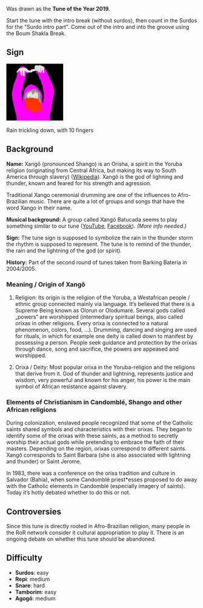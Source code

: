 Was drawn as the **Tune of the Year 2019**.

Start the tune with the intro break (without surdos), then count in the Surdos for the "Surdo intro part". Come out of
the intro and into the groove using the Boum Shakla Break.

## Sign

![Rain trickling down, with 10 fingers](/assets/images/signes/xango_tune.jpg "Xangô Tune Sign")

Rain trickling down, with 10 fingers

## Background

**Name:** Xangô (pronounced Shango) is an Orisha, a spirit in the Yoruba religion (originating from Central Africa, but making its way to South America through slavery) ([Wikipedia](https://en.wikipedia.org/wiki/Shango)). Xangô is the god of lighning and thunder, known and feared for his strength and agression.

Traditional Xango ceremonial drumming are one of the influences to Afro-Brazilian music. There are quite a lot of groups and songs that have the word Xango in their name.

**Musical background:** A group called Xangó Batucada seems to play something similar to our tune ([YouTube](https://www.youtube.com/watch?v=KU_GkAxMCWU), [Facebook](https://www.facebook.com/xangosambareggae)). *(More info needed.)*

**Sign:** The tune sign is supposed to symbolize the rain in the thunder storm the rhythm is supposed to represent. The tune is to remind of the thunder, the rain and the lightning of the god (or spirit).

**History:** Part of the second round of tunes taken from Barking Bateria in 2004/2005.

### Meaning / Origin of Xangô

1. Religion: Its origin is the religion of the Yoruba, a Westafrican people / ethnic group connected mainly via language. It‘s believed that there is a Supreme Being known as Olorun or Olodumaré. Several gods called „powers“ are worshipped (intermediary spiritual beings, also called orixas in other religions. Every orixa is connected to a natural phenomenon, colors, food, …). Drumming, dancing and singing are used for rituals, in which for example one deity is called down to manifest by possessing a person. People seek guidance and protection by the orixas through dance, song and sacrifice, the powers are appeased and worshipped.

2. Orixa / Deity: Most popular orixa in the Yoruba-religion and the religions that derive from it. God of thunder and lightning, represents justice and wisdom, very powerful and known for his anger, his power is the main symbol of African resistance against slavery.

### Elements of Christianism in Candomblé, Shango and other African religions

During colonization, enslaved people recognized that some of the Catholic saints shared symbols and characteristics with their orixas. They began to identify some of the orixas with these saints, as a method to secretly worship their actual gods while pretending to embrace the faith of their masters. Depending on the region, orixas correspond to different saints. Xangô corresponds to Saint Barbara (she is also associated with lightning and thunder) or Saint Jerome.

In 1983, there was a conference on the orixa tradition and culture in Salvador (Bahia), when some Candomblé priest*esses proposed to do away with the Catholic elements in Candomblé (especially imagery of saints). Today it’s hotly debated whether to do this or not.

## Controversies

Since this tune is directly rooted in Afro-Brazilian religion, many people in the RoR network consider it cultural appropriation to play it. There is an ongoing debate on whether this tune should be abandoned.

## Difficulty

* **Surdos**: easy
* **Repi**: medium
* **Snare**: hard
* **Tamborim**: easy
* **Agogô**: medium